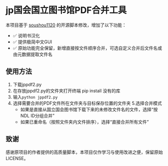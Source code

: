 # jp国会国立图书馆PDF合并工具
本项目基于 [soushou1120](https://github.com/soushou1120/NDL-onlinePDFMerger) 的开源脚本修改，增加了以下功能：
- ✅ 说明书汉化
- ✅ 提供极简中文GUI
- ✅ 原始功能完全保留，新增直接按文件顺序合并，可选自定义合并后文件名或由元数据提取文件名
## 使用方法
1. 下载jppdf2.py
2. 在存放jppdf2.py的文件夹打开终端 pip install 没有的库
3. 输入```python jppdf2.py```
4. 选择需要合并的PDF文件所在文件夹与目标保存位置的文件夹
5.选择合并模式
   + 如果是直接从国立国会图书馆下载下来的未修改文件名的文件，选择“按NDL ID分组合并”
   + 如果已重命名（按照文件夹内文件排序），选择“直接合并所有文件”

## 致谢
感谢原项目的作者提供的高质量脚本，本项目仅作学习与使用改进之便，保留原始LICENSE。
